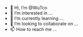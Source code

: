 - 👋 Hi, I’m @WuTco
- 👀 I’m interested in ...
- 🌱 I’m currently learning ...
- 💞️ I’m looking to collaborate on ...
- 📫 How to reach me ...

<!---
WuTco/WuTco is a ✨ special ✨ repository because its `README.md` (this file) appears on your GitHub profile.
You can click the Preview link to take a look at your changes.
--->
